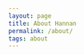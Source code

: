 ```yaml
---
layout: page
title: About Hannan
permalink: /about/
tags: about
---
```


<!--Write about content here-->